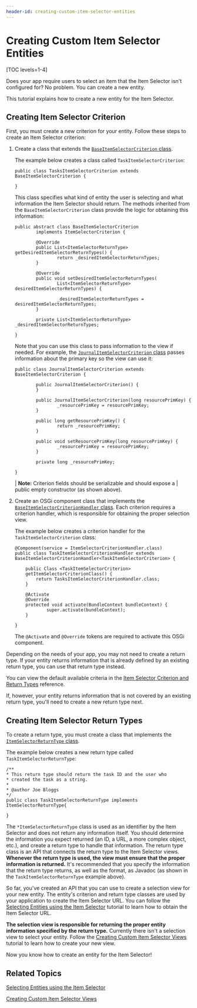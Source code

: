 ```yaml
---
header-id: creating-custom-item-selector-entities
---
```


# Creating Custom Item Selector Entities

[TOC levels=1-4]

Does your app require users to select an item that the Item Selector isn't 
configured for? No problem. You can create a new entity.

This tutorial explains how to create a new entity for the Item Selector.

## Creating Item Selector Criterion

First, you must create a new criterion for your entity. Follow these steps to 
create an Item Selector criterion:

1.  Create a class that extends the [`BaseItemSelectorCriterion` class](@app-ref@/collaboration/latest/javadocs/com/liferay/item/selector/BaseItemSelectorCriterion.html).

    The example below creates a class called `TaskItemSelectorCriterion`:

        public class TasksItemSelectorCriterion extends 
        BaseItemSelectorCriterion {
        
        }
 
    This class specifies what kind of entity the user is selecting and what
    information the Item Selector should return. The methods inherited from the 
    `BaseItemSelectorCriterion` class provide the logic for obtaining this 
    information:
    
        public abstract class BaseItemSelectorCriterion
                implements ItemSelectorCriterion {
        
                @Override
                public List<ItemSelectorReturnType> getDesiredItemSelectorReturnTypes() {
                        return _desiredItemSelectorReturnTypes;
                }
        
                @Override
                public void setDesiredItemSelectorReturnTypes(
                        List<ItemSelectorReturnType> desiredItemSelectorReturnTypes) {
        
                        _desiredItemSelectorReturnTypes = desiredItemSelectorReturnTypes;
                }
        
                private List<ItemSelectorReturnType> _desiredItemSelectorReturnTypes;
        
        }

    Note that you can use this class to pass information to the view if
    needed. For example, the [`JournalItemSelectorCriterion` class](@app-ref@/web-experience/latest/javadocs/com/liferay/journal/item/selector/criterion/JournalItemSelectorCriterion.html)
    passes information about the primary key so the view can use it:

        public class JournalItemSelectorCriterion extends 
        BaseItemSelectorCriterion {
        
                public JournalItemSelectorCriterion() {
                }
        
                public JournalItemSelectorCriterion(long resourcePrimKey) {
                        _resourcePrimKey = resourcePrimKey;
                }
        
                public long getResourcePrimKey() {
                        return _resourcePrimKey;
                }
        
                public void setResourcePrimKey(long resourcePrimKey) {
                        _resourcePrimKey = resourcePrimKey;
                }
        
                private long _resourcePrimKey;
        
        }

    | **Note:** Criterion fields should be serializable and should expose a
    | public empty constructor (as shown above).

2.  Create an OSGi component class that implements the 
    [`BaseItemSelectorCriterionHandler` class](@app-ref@/collaboration/latest/javadocs/com/liferay/item/selector/BaseItemSelectorCriterionHandler.html). 
    Each criterion requires a criterion handler, which is responsible for 
    obtaining the proper selection view.

    The example below creates a criterion handler for the 
    `TaskItemSelectorCriterion` class:

        @Component(service = ItemSelectorCriterionHandler.class)
        public class TaskItemSelectorCriterionHandler extends 
        BaseItemSelectorCriterionHandler<TaskItemSelectorCriterion> {

            public Class <TaskItemSelectorCriterion> 
            getItemSelectorCriterionClass() {
                return TasksItemSelectorCriterionHandler.class;
            }

            @Activate
            @Override
            protected void activate(BundleContext bundleContext) {
                    super.activate(bundleContext);
            }
    
        }
 
    The `@Activate` and `@Override` tokens are required to activate this OSGi 
    component.

Depending on the needs of your app, you may not need to create a return type. If
your entity returns information that is already defined by an existing return
type, you can use that return type instead.

You can view the default available criteria in the 
[Item Selector Criterion and Return Types](/docs/7-0/reference/-/knowledge_base/r/item-selector-criterion-and-return-types) 
reference.

If, however, your entity returns information that is not covered by an existing 
return type, you'll need to create a new return type next.

## Creating Item Selector Return Types

To create a return type, you must create a class that implements the 
[`ItemSelectorReturnType` class](@app-ref@/collaboration/latest/javadocs/com/liferay/item/selector/ItemSelectorReturnType.html).

The example below creates a new return type called `TaskItemSelectorReturnType`:

    /**
    * This return type should return the task ID and the user who
    * created the task as a string.
    *
    * @author Joe Bloggs
    */
    public class TaskItemSelectorReturnType implements ItemSelectorReturnType{
    
    }
 
The `*ItemSelectorReturnType` class is used as an identifier by the Item
Selector and does not return any information itself. You should determine the
information you expect returned (an ID, a URL, a more complex object, etc.), and
create a return type to handle that information.  The return type class is an
API that connects the return type to the Item Selector views. **Whenever the
return type is used, the view must ensure that the proper information is
returned.** It's recommended that you specify the information that the return
type returns, as well as the format, as Javadoc (as shown in the
`TaskItemSelectorReturnType` example above).

So far, you've created an API that you can use to create a selection view for 
your new entity. The entity's criterion and return type classes are used by your
application to create the Item Selector URL. You can follow the 
[Selecting Entities using the Item Selector](/docs/7-0/tutorials/-/knowledge_base/t/selecting-entities-using-the-item-selector)
tutorial to learn how to obtain the Item Selector URL.

**The selection view is responsible for returning the proper entity information 
specified by the return type.** Currently there isn't a selection view to select 
your entity. Follow the [Creating Custom Item Selector Views](/docs/7-0/tutorials/-/knowledge_base/t/creating-custom-item-selector-views) 
tutorial to learn how to create your new view.

Now you know how to create an entity for the Item Selector!

## Related Topics

[Selecting Entities using the Item Selector](/docs/7-0/tutorials/-/knowledge_base/t/selecting-entities-using-the-item-selector)

[Creating Custom Item Selector Views](/docs/7-0/tutorials/-/knowledge_base/t/creating-custom-item-selector-views)
